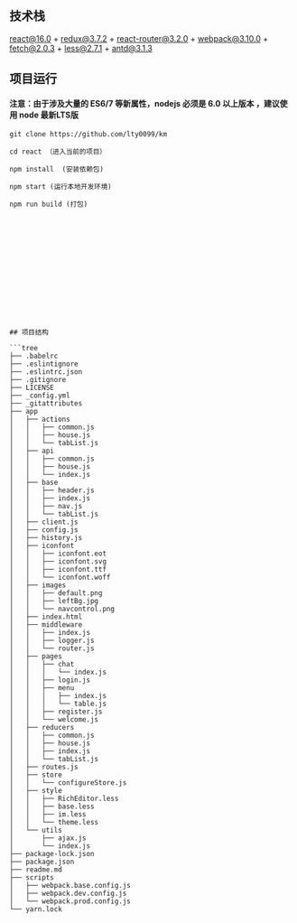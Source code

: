 

## 技术栈

react@16.0 + redux@3.7.2 + react-router@3.2.0 + webpack@3.10.0 + fetch@2.0.3 + less@2.7.1 + antd@3.1.3



## 项目运行

#### 注意：由于涉及大量的 ES6/7 等新属性，nodejs 必须是 6.0 以上版本 ，建议使用 node 最新LTS版

```
git clone https://github.com/lty0099/km 

cd react （进入当前的项目）

npm install  (安装依赖包)

npm start (运行本地开发环境)

npm run build (打包)















## 项目结构

```tree
├── .babelrc
├── .eslintignore
├── .eslintrc.json
├── .gitignore
├── LICENSE
├── _config.yml
├── _gitattributes
├── app
│   ├── actions
│   │   ├── common.js
│   │   ├── house.js
│   │   └── tabList.js
│   ├── api
│   │   ├── common.js
│   │   ├── house.js
│   │   └── index.js
│   ├── base
│   │   ├── header.js
│   │   ├── index.js
│   │   ├── nav.js
│   │   └── tabList.js
│   ├── client.js
│   ├── config.js
│   ├── history.js
│   ├── iconfont
│   │   ├── iconfont.eot
│   │   ├── iconfont.svg
│   │   ├── iconfont.ttf
│   │   └── iconfont.woff
│   ├── images
│   │   ├── default.png
│   │   ├── leftBg.jpg
│   │   └── navcontrol.png
│   ├── index.html
│   ├── middleware
│   │   ├── index.js
│   │   ├── logger.js
│   │   └── router.js
│   ├── pages
│   │   ├── chat
│   │   │   └── index.js
│   │   ├── login.js
│   │   ├── menu
│   │   │   ├── index.js
│   │   │   └── table.js
│   │   ├── register.js
│   │   └── welcome.js
│   ├── reducers
│   │   ├── common.js
│   │   ├── house.js
│   │   ├── index.js
│   │   └── tabList.js
│   ├── routes.js
│   ├── store
│   │   └── configureStore.js
│   ├── style
│   │   ├── RichEditor.less
│   │   ├── base.less
│   │   ├── im.less
│   │   └── theme.less
│   └── utils
│       ├── ajax.js
│       └── index.js
├── package-lock.json
├── package.json
├── readme.md
├── scripts
│   ├── webpack.base.config.js
│   ├── webpack.dev.config.js
│   └── webpack.prod.config.js
└── yarn.lock


